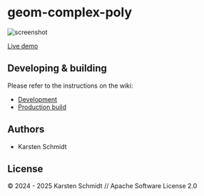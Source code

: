 # geom-complex-poly

![screenshot](https://raw.githubusercontent.com/thi-ng/umbrella/develop/assets/examples/geom-complex-poly.png)

[Live demo](http://demo.thi.ng/umbrella/geom-complex-poly/)

## Developing & building

Please refer to the instructions on the wiki:

- [Development](https://github.com/thi-ng/umbrella/wiki/Development-mode-for-examples-using-thi.ng-meta%E2%80%90css)
- [Production build](https://github.com/thi-ng/umbrella/wiki/Example-build-instructions)

## Authors

- Karsten Schmidt

## License

&copy; 2024 - 2025 Karsten Schmidt // Apache Software License 2.0
